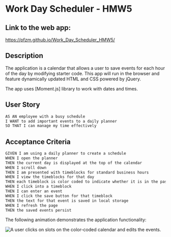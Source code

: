 # Work Day Scheduler - HMW5

## Link to the web app:

https://pfzm.github.io/Work_Day_Scheduler_HMW5/

## Description

The application is a calendar that allows a user to save events for each hour of the day by modifying starter code. This app will run in the browser and feature dynamically updated HTML and CSS powered by jQuery.

The app uses [Moment.js] library to work with dates and times.

## User Story

```md
AS AN employee with a busy schedule
I WANT to add important events to a daily planner
SO THAT I can manage my time effectively
```

## Acceptance Criteria

```md
GIVEN I am using a daily planner to create a schedule
WHEN I open the planner
THEN the current day is displayed at the top of the calendar
WHEN I scroll down
THEN I am presented with timeblocks for standard business hours
WHEN I view the timeblocks for that day
THEN each timeblock is color coded to indicate whether it is in the past, present, or future
WHEN I click into a timeblock
THEN I can enter an event
WHEN I click the save button for that timeblock
THEN the text for that event is saved in local storage
WHEN I refresh the page
THEN the saved events persist
```

The following animation demonstrates the application functionality:

![A user clicks on slots on the color-coded calendar and edits the events.](./Assets/Gif/application.gif)
